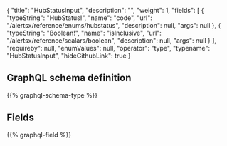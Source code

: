 {
  "title": "HubStatusInput",
  "description": "",
  "weight": 1,
  "fields": [
    {
      "typeString": "HubStatus!",
      "name": "code",
      "url": "/alertsx/reference/enums/hubstatus",
      "description": null,
      "args": null
    },
    {
      "typeString": "Boolean!",
      "name": "isInclusive",
      "url": "/alertsx/reference/scalars/boolean",
      "description": null,
      "args": null
    }
  ],
  "requireby": null,
  "enumValues": null,
  "operator": "type",
  "typename": "HubStatusInput",
  "hideGithubLink": true
}
## GraphQL schema definition

{{% graphql-schema-type %}}

## Fields

{{% graphql-field %}}
